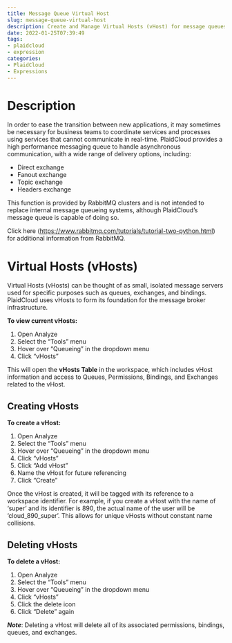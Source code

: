 ```yaml
---
title: Message Queue Virtual Host
slug: message-queue-virtual-host
description: Create and Manage Virtual Hosts (vHost) for message queues
date: 2022-01-25T07:39:49
tags:
- plaidcloud
- expression
categories:
- PlaidCloud
- Expressions
---
```



# Description


In order to ease the transition between new applications, it may sometimes be necessary for business teams to coordinate services and processes using services that cannot communicate in real-time. PlaidCloud provides a high performance messaging queue to handle asynchronous communication, with a wide range of delivery options, including:


* Direct exchange
* Fanout exchange
* Topic exchange
* Headers exchange

This function is provided by RabbitMQ clusters and is not intended to replace internal message queueing systems, although PlaidCloud’s message queue is capable of doing so.



Click here (<https://www.rabbitmq.com/tutorials/tutorial-two-python.html>) for additional information from RabbitMQ.



# Virtual Hosts (vHosts)


Virtual Hosts (vHosts) can be thought of as small, isolated message servers used for specific purposes such as queues, exchanges, and bindings. PlaidCloud uses vHosts to form its foundation for the message broker infrastructure.



**To view current vHosts:**


1. Open Analyze
2. Select the “Tools” menu
3. Hover over “Queueing” in the dropdown menu
4. Click “vHosts”

This will open the **vHosts Table** in the workspace, which includes vHost information and access to Queues, Permissions, Bindings, and Exchanges related to the vHost.



## Creating vHosts


**To create a vHost:**


1. Open Analyze
2. Select the “Tools” menu
3. Hover over “Queueing” in the dropdown menu
4. Click “vHosts”
5. Click “Add vHost”
6. Name the vHost for future referencing
7. Click “Create”

Once the vHost is created, it will be tagged with its reference to a workspace identifier. For example, if you create a vHost with the name of ‘super’ and its identifier is 890, the actual name of the user will be ‘cloud\_890\_super’. This allows for unique vHosts without constant name collisions.



## Deleting vHosts


**To delete a vHost:**


1. Open Analyze
2. Select the “Tools” menu
3. Hover over “Queueing” in the dropdown menu
4. Click “vHosts”
5. Click the delete icon
6. Click “Delete” again

***Note***: Deleting a vHost will delete all of its associated permissions, bindings, queues, and exchanges.


  


